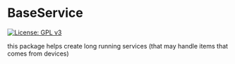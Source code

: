 # BaseService
[![License: GPL v3](https://img.shields.io/badge/License-GPLv3-blue.svg)](https://www.gnu.org/licenses/gpl-3.0)

this package helps create long running services (that may handle items that comes from devices) 
